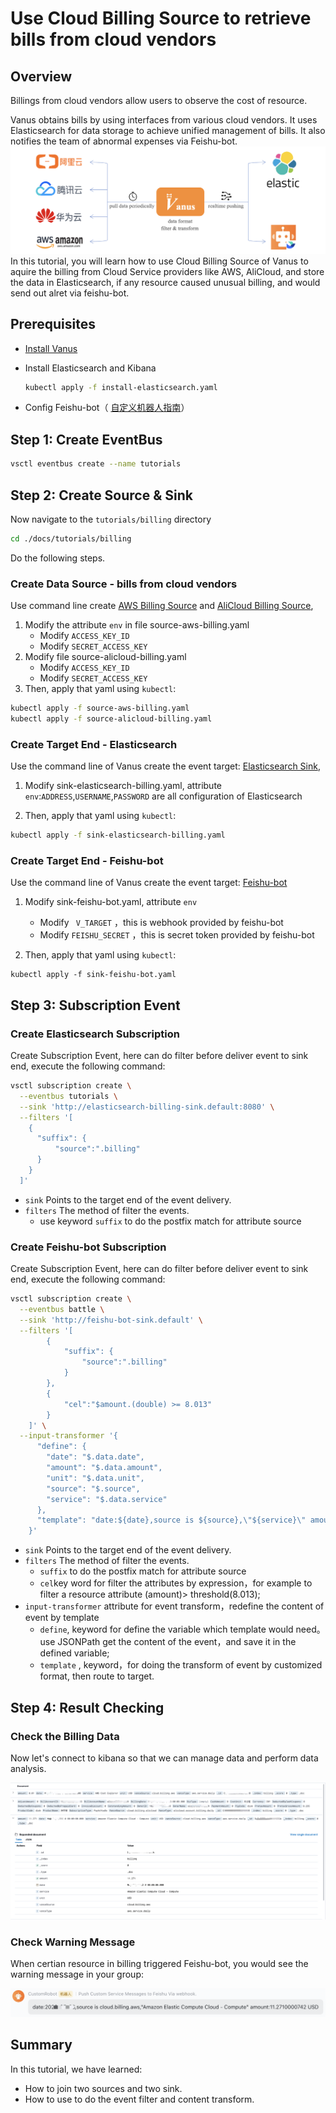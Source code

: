 # Use Cloud Billing Source to retrieve bills from cloud vendors

## Overview

Billings from cloud vendors allow users to observe the cost of resource.

Vanus obtains bills by using interfaces from various cloud vendors. It uses Elasticsearch for data storage to achieve unified management of bills. It also notifies the team of abnormal expenses via Feishu-bot.
![billing](./billing.png)
In this tutorial, you will learn how to use Cloud Billing Source of Vanus to aquire the billing from Cloud Service providers like AWS, AliCloud, and store the data in Elasticsearch, if any resource caused unusual billing, and would send out alret via feishu-bot.

## Prerequisites

- [Install Vanus](https://github.com/linkall-labs/docs/blob/main/vanus/quick-start.md)

- Install Elasticsearch and Kibana

  ```bash
  kubectl apply -f install-elasticsearch.yaml
  ```

- Config Feishu-bot（ [自定义机器人指南](https://open.feishu.cn/document/ukTMukTMukTM/ucTM5YjL3ETO24yNxkjN)）

## Step 1: Create EventBus

```bash
vsctl eventbus create --name tutorials
```

## Step 2: Create Source & Sink

Now navigate to the `tutorials/billing` directory

```bash
cd ./docs/tutorials/billing
```

Do the following steps.

### Create Data Source - bills from cloud vendors

Use command line create [AWS Billing Source](https://github.com/linkall-labs/vance/blob/main/connectors/source-aws-billing/README.md) and [AliCloud Billing Source](https://github.com/linkall-labs/vance/blob/main/connectors/source-alicloud-billing/README.md),

1. Modify the attribute  `env` in file source-aws-billing.yaml
   - Modify `ACCESS_KEY_ID` 
   - Modify `SECRET_ACCESS_KEY` 
2. Modify file source-alicloud-billing.yaml
   - Modify `ACCESS_KEY_ID`
   - Modify `SECRET_ACCESS_KEY` 
3. Then, apply that yaml using `kubectl`:

```bash
kubectl apply -f source-aws-billing.yaml
kubectl apply -f source-alicloud-billing.yaml
```

### Create Target End - Elasticsearch

Use the command line of Vanus create the event target: [Elasticsearch Sink](https://github.com/linkall-labs/vance/blob/main/connectors/sink-elasticsearch/README.md),

1. Modify sink-elasticsearch-billing.yaml, attribute `env`:`ADDRESS`,`USERNAME`,`PASSWORD` are all configuration of Elasticsearch

2. Then, apply that yaml using `kubectl`:

```bash
kubectl apply -f sink-elasticsearch-billing.yaml
```

### Create Target End  - Feishu-bot

Use the command line of Vanus create the event target: [Feishu-bot](https://github.com/linkall-labs/vance/blob/main/connectors/sink-feishu-bot/README.md)

1. Modify sink-feishu-bot.yaml, attribute `env`
   - Modify ` V_TARGET` ，this is webhook provided by feishu-bot
   - Modify `FEISHU_SECRET` ，this is secret token provided by feishu-bot

2. Then, apply that yaml using `kubectl`:

```
kubectl apply -f sink-feishu-bot.yaml
```

## Step 3: Subscription Event

### Create Elasticsearch Subscription

Create Subscription Event, here can do filter before deliver event to sink end, execute the following command:

```bash
vsctl subscription create \
  --eventbus tutorials \
  --sink 'http://elasticsearch-billing-sink.default:8080' \
  --filters '[
    {
      "suffix": {
          "source":".billing"
      }
    }
  ]'
```

- `sink` Points to the target end of the event delivery.
- `filters` The method of filter the events. 
  - use keyword `suffix` to do the postfix match for attribute source

### Create Feishu-bot Subscription

Create Subscription Event, here can do filter before deliver event to sink end, execute the following command:

```bash
vsctl subscription create \
  --eventbus battle \
  --sink 'http://feishu-bot-sink.default' \
  --filters '[
        {
            "suffix": {
                "source":".billing"
            }
        },
        {
            "cel":"$amount.(double) >= 8.013"
        }
    ]' \
  --input-transformer '{
      "define": {
        "date": "$.data.date",
        "amount": "$.data.amount",
        "unit": "$.data.unit",
        "source": "$.source",
        "service": "$.data.service"
      },
      "template": "date:${date},source is ${source},\"${service}\" amount:${amount} ${unit}"
    }'
```

- `sink` Points to the target end of the event delivery.
- `filters` The method of filter the events. 
  - `suffix` to do the postfix match for attribute source
  - `cel`key word for filter the attributes by expression，for example to filter a resource attribute (amount)> threshold(8.013);
- `input-transformer` attribute for event transform，redefine the content of event by template
  - `define`, keyword for define the variable which template would need。use JSONPath get the content of the event，and save it in the defined variable;
  - `template` , keyword，for doing the transform of event by customized format, then route to target.

## Step 4: Result Checking

### Check the Billing Data

Now let's connect to kibana so that we can manage data and perform data analysis.

![billing](./billing-kibana.png)

### Check Warning Message

When certian resource in billing triggered  Feishu-bot, you would see the warning message in your group:

![billing](./billing-feishu.png)

## Summary

In this tutorial, we have learned:

- How to join two sources and two sink.
- How to use to do the event filter and content transform.

